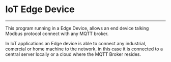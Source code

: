 # IoT Edge Device

---

This program running in a Edge Device, allows an end device talking Modbus protocol  connect with any MQTT broker.

In IoT applications an Edge device is able to connect any industrial, comercial or home machine to the network, in this case it is connected to a central server locally or a cloud where the MQTT Broker resides.
